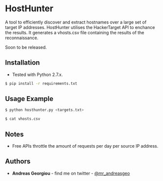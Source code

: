 HostHunter
======

A tool to efficiently discover and extract hostnames over a large set of target IP addresses. HostHunter utilises the HackerTarget API to enchance the results. It generates a vhosts.csv file containing the results of the reconnaissance.


Soon to be released.

## Installation

* Tested with Python 2.7.x.

```bash
$ pip install -r requirements.txt
```


## Usage Example

```bash
$ python hosthunter.py <targets.txt>
```

```bash
$ cat vhosts.csv
```


## Notes

* Free APIs throttle the amount of requests per day per source IP address.


## Authors
* **Andreas Georgiou** - find me on twitter - [@mr_andreasgeo](https://twitter.com/Mr_AndreasGeo)

